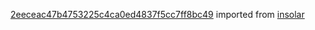 [2eeceac47b4753225c4ca0ed4837f5cc7ff8bc49](https://github.com/insolar/insolar/commit/2eeceac47b4753225c4ca0ed4837f5cc7ff8bc49) imported from [insolar](https://github.com/insolar/insolar)
